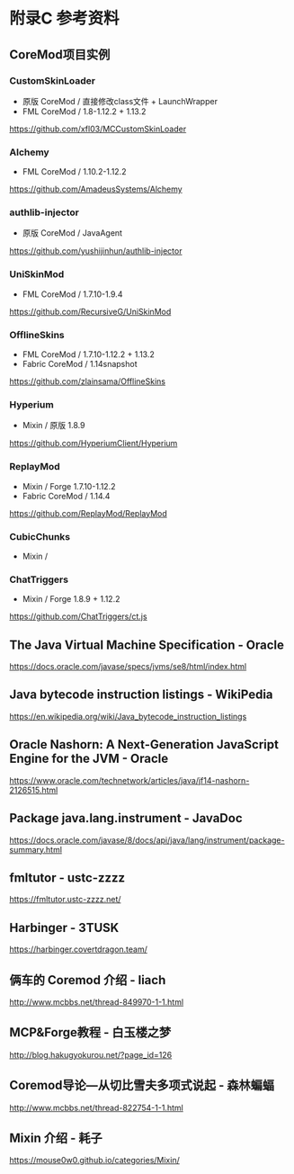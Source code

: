 # 附录C 参考资料

## CoreMod项目实例

### CustomSkinLoader

* 原版 CoreMod / 直接修改class文件 + LaunchWrapper
* FML CoreMod / 1.8-1.12.2 + 1.13.2

https://github.com/xfl03/MCCustomSkinLoader

### Alchemy

* FML CoreMod / 1.10.2-1.12.2

https://github.com/AmadeusSystems/Alchemy

### authlib-injector

* 原版 CoreMod / JavaAgent

https://github.com/yushijinhun/authlib-injector

### UniSkinMod

* FML CoreMod / 1.7.10-1.9.4

https://github.com/RecursiveG/UniSkinMod

### OfflineSkins

* FML CoreMod / 1.7.10-1.12.2 + 1.13.2
* Fabric CoreMod / 1.14snapshot

https://github.com/zlainsama/OfflineSkins

### Hyperium

* Mixin / 原版 1.8.9

https://github.com/HyperiumClient/Hyperium

### ReplayMod

* Mixin / Forge 1.7.10-1.12.2
* Fabric CoreMod / 1.14.4

https://github.com/ReplayMod/ReplayMod

### CubicChunks

* Mixin / 

### ChatTriggers

* Mixin / Forge 1.8.9 + 1.12.2

https://github.com/ChatTriggers/ct.js

## The Java Virtual Machine Specification - Oracle

https://docs.oracle.com/javase/specs/jvms/se8/html/index.html

## Java bytecode instruction listings - WikiPedia

https://en.wikipedia.org/wiki/Java_bytecode_instruction_listings

## Oracle Nashorn: A Next-Generation JavaScript Engine for the JVM - Oracle

https://www.oracle.com/technetwork/articles/java/jf14-nashorn-2126515.html

## Package java.lang.instrument - JavaDoc

https://docs.oracle.com/javase/8/docs/api/java/lang/instrument/package-summary.html

## fmltutor - ustc-zzzz

https://fmltutor.ustc-zzzz.net/

## Harbinger - 3TUSK

https://harbinger.covertdragon.team/

## 俩车的 Coremod 介绍 - liach

http://www.mcbbs.net/thread-849970-1-1.html

## MCP&Forge教程 - 白玉楼之梦

http://blog.hakugyokurou.net/?page_id=126

## Coremod导论—从切比雪夫多项式说起 - 森林蝙蝠

http://www.mcbbs.net/thread-822754-1-1.html

## Mixin 介绍 - 耗子

https://mouse0w0.github.io/categories/Mixin/